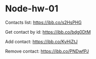 # Node-hw-01
Contacts list: https://ibb.co/s2HsPHG

Get contact by id: https://ibb.co/bdg0DtM

Add contact: https://ibb.co/KyHjZtJ

Remove contact: https://ibb.co/PNDwfPJ
